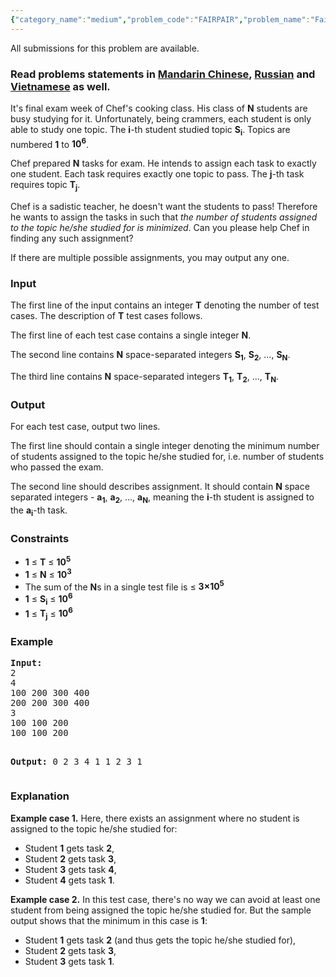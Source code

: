 ```yaml
---
{"category_name":"medium","problem_code":"FAIRPAIR","problem_name":"Fair Pairing","languages_supported":{"0":"ADA","1":"ASM","2":"BASH","3":"BF","4":"C","5":"C99 strict","6":"CAML","7":"CLOJ","8":"CLPS","9":"CPP 4.3.2","10":"CPP 4.9.2","11":"CPP14","12":"CS2","13":"D","14":"ERL","15":"FORT","16":"FS","17":"GO","18":"HASK","19":"ICK","20":"ICON","21":"JAVA","22":"JS","23":"LISP clisp","24":"LISP sbcl","25":"LUA","26":"NEM","27":"NICE","28":"NODEJS","29":"PAS fpc","30":"PAS gpc","31":"PERL","32":"PERL6","33":"PHP","34":"PIKE","35":"PRLG","36":"PYPY","37":"PYTH","38":"PYTH 3.4","39":"RUBY","40":"SCALA","41":"SCM chicken","42":"SCM guile","43":"SCM qobi","44":"ST","45":"TCL","46":"TEXT","47":"WSPC"},"max_timelimit":2,"source_sizelimit":50000,"problem_author":"kevinsogo","problem_tester":"kevinsogo,xcwgf666","date_added":"31-05-2016","tags":{"0":"easy","1":"greedy","2":"kevinsogo","3":"snckpb16"},"editorial_url":"http://discuss.codechef.com/problems/FAIRPAIR","time":{"view_start_date":1465831800,"submit_start_date":1465831800,"visible_start_date":1465831800,"end_date":1735669800},"layout":"problem"}
---
```

<span class="solution-visible-txt">All submissions for this problem are available.</span><h3> Read problems statements in <a target="_blank" href="http://www.codechef.com/download/translated/SNCKPB16/mandarin/FAIRPAIR.pdf">Mandarin Chinese</a>, <a target="_blank" href="http://www.codechef.com/download/translated/SNCKPB16/russian/FAIRPAIR.pdf">Russian</a> and <a target="_blank" href="http://www.codechef.com/download/translated/SNCKPB16/vietnamese/FAIRPAIR.pdf">Vietnamese</a> as well.</h3>
<p>It's final exam week of Chef's cooking class. His class of <b>N</b> students are busy studying for it. Unfortunately, being crammers, each student is only able to study one topic. The <b>i</b>-th student studied topic <b>S<sub>i</sub></b>. Topics are numbered <b>1</b> to <b>10<sup>6</sup></b>.</p>
<p>Chef prepared <b>N</b> tasks for exam. He intends to assign each task to exactly one student. Each task requires exactly one topic to pass. The <b>j</b>-th task requires topic <b>T<sub>j</sub></b>.</p>
<p>Chef is a sadistic teacher, he doesn't want the students to pass! Therefore he wants to assign the tasks in such that <i>the number of students assigned to the topic he/she studied for is minimized</i>. Can you please help Chef in finding any such assignment?</p>
<p>If there are multiple possible assignments, you may output any one.</p>
<h3>Input</h3>
<p>The first line of the input contains an integer <b>T</b> denoting the number of test cases. The description of <b>T</b> test cases follows.</p>
<p>The first line of each test case contains a single integer <b>N</b>. </p>
<p>The second line contains <b>N</b> space-separated integers <b>S<sub>1</sub></b>, <b>S<sub>2</sub></b>, ..., <b>S<sub>N</sub></b>.</p>
<p>The third line contains <b>N</b> space-separated integers <b>T<sub>1</sub></b>, <b>T<sub>2</sub></b>, ..., <b>T<sub>N</sub></b>.</p>
<h3>Output</h3>
<p>For each test case, output two lines.</p>
<p>The first line should contain a single integer denoting the minimum number of students assigned to the topic he/she studied for, i.e. number of students who passed the exam. </p>
<p>The second line should describes assignment. It should contain <b>N</b> space separated integers - <b>a<sub>1</sub></b>, <b>a<sub>2</sub></b>, ..., <b>a<sub>N</sub></b>, meaning the <b>i</b>-th student is assigned to the <b>a<sub>i</sub></b>-th task.</p>
<h3>Constraints</h3>
<ul>
<li><b>1</b> ≤ <b>T</b> ≤ <b>10<sup>5</sup></b></li>
<li><b>1</b> ≤ <b>N</b> ≤ <b>10<sup>3</sup></b></li>
<li>The sum of the <b>N</b>s  in a single test file is ≤ <b>3×10<sup>5</sup></b></li>
<li><b>1</b> ≤ <b>S<sub>i</sub></b> ≤ <b>10<sup>6</sup></b></li>
<li><b>1</b> ≤ <b>T<sub>j</sub></b> ≤ <b>10<sup>6</sup></b></li>
</ul>
<h3>Example</h3>
<pre><b>Input:</b>
<tt>2
4
100 200 300 400
200 200 300 400
3
100 100 200
100 100 200</tt>

<b>Output:</b>
<tt>0
2 3 4 1
1
2 3 1</tt>
</pre><h3>Explanation</h3>
<p><b>Example case 1.</b> Here, there exists an assignment where no student is assigned to the topic he/she studied for:</p>
<ul>
<li>Student <b>1</b> gets task <b>2</b>,</li>
<li>Student <b>2</b> gets task <b>3</b>,</li>
<li>Student <b>3</b> gets task <b>4</b>,</li>
<li>Student <b>4</b> gets task <b>1</b>.</li>
</ul>
<p><b>Example case 2.</b> In this test case, there's no way we can avoid at least one student from being assigned the topic he/she studied for. But the sample output shows that the minimum in this case is <b>1</b>:</p>
<ul>
<li>Student <b>1</b> gets task <b>2</b> (and thus gets the topic he/she studied for),</li>
<li>Student <b>2</b> gets task <b>3</b>,</li>
<li>Student <b>3</b> gets task <b>1</b>.</li>
</ul>
